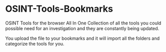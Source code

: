 # OSINT-Tools-Bookmarks
OSINT Tools for the browser All In One Collection of all the tools you could possible need for an investigation and they are constantly being updated.

You upload the file to your bookmarks and it will import all the folders and categorize the tools for you.
